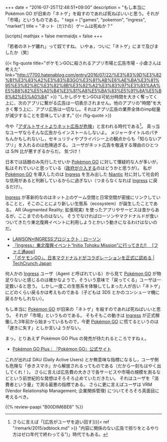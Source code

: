 +++
date = "2016-07-25T12:48:51+09:00"
description = "もし本当に Pokémon GO が旧来の「ネトゲ」を殺すのであれば死ねばいいと思う。それが「市場」というものである。"
tags = ["games", "pokemon", "ingress", "market"]
title = "ネット（だけの）ゲームは死ぬか？"

[scripts]
  mathjax = false
  mermaidjs = false
+++

「若者のネトゲ離れ」って奴ですね。
いやぁ，ついに「ネトゲ」にまで及びましたか（笑）

{{< fig-quote title="ポケモンGOに殺されるアプリ市場と広告市場 - 小倉さんは考えた" link="http://7700.hatenablog.com/entry/2016/07/22/%E3%83%9D%E3%82%B1%E3%83%A2%E3%83%B3GO%E3%81%AB%E6%AE%BA%E3%81%95%E3%82%8C%E3%82%8B%E3%82%A2%E3%83%97%E3%83%AA%E5%B8%82%E5%A0%B4%E3%81%A8%E5%BA%83%E5%91%8A%E5%B8%82%E5%A0%B4" >}}
<q>しかしポケモンGOは可処分時間を大きく奪ってく上に、次のアプリに繋がる広告は一切表示されません。他のアプリの"時間"を大きく奪う上に、アプリ広告は一切なし。それはアプリ広告の業界全体のimp総量が減少することを意味しています。</q>
{{< /fig-quote >}}

今や「[アダルトサイトよりネット広告が危険](http://www.itmedia.co.jp/enterprise/articles/1302/01/news037.html "「アダルトサイトよりネット広告が危険」――Cisco報告書 - ITmedia エンタープライズ")」と言われる時代である[^a]。
真っ当なユーザならそんな広告からインストールしないよ。
メジャータイトルのパチもんかもしれないし，セキュリティやプライバシー上の観点からも「知らないアプリ」を入れるのは危険過ぎる。
ユーザがネット広告を敬遠する理由のひとつは S/N 比が悪すぎるからだ。
気づけ！

[^a]: さらに言えば「[広告がユーザを追い回す]({{< ref "/remark/2015/adblock.md" >}} "内容に関係のない広告で掠りをとるやり方はゼロ年代で終わってる")」時代でもある。

日本では話題のみ先行したせいか [Pokémon GO] に対して懐疑的な人が多いが，私はそれでいいと思っている（[政府が介入する](https://twitter.com/nisc_forecast/status/755720522546106369)のはどうかと思うが）。
私が [Pokémon GO] を導入したのは [Ingress] を生み出した [Niantic](https://www.nianticlabs.com/ "Niantic, Inc.") 社に対して社会的な信用があると判断しているからに過ぎない（つまらなくなれば [Ingress] に戻るだけ）。

[Ingress] が革新的なのはネット上のゲーム空間と日常空間が密接にリンクしていることと，そこのことにより新しい生態系（ecosystem）が誕生したことである。
AR (Augmented Reality; 拡張現実) を使ったアプリやサービスは昔からあるが，ここまでのものはない。
そうでなければローソンやマクドナルドが食いついてきたり東北復興イベントに利用しようとかいう動きになるわけはないのだ。

- [LAWSON×INGRESSプロジェクト｜ローソン](http://www.lawson.co.jp/campaign/ingress/)
- [『Ingress』東北復興イベント“Initio Tohoku Mission”に行ってきた!!　 [ファミ通app]](http://app.famitsu.com/20160427_704995/)
- [「ポケモンGO」、日本マクドナルドがコラボレーションを正式に認める | TechCrunch Japan](http://jp.techcrunch.com/2016/07/20/pokemon-go-mac-jp/)

何人かの [Ingress] ユーザ（Agent と呼ばれている）から見て [Pokémon GO] が物足りないと感じるのは確かなようで，そういう意味で「戻ってくる」ユーザは一定数いると思う。
しかし一度この生態系を体験してしまった人が古い「ネトゲ」にどのくらい戻るかは考えものである（子どもは 3DS とかのコンシューマ機に戻るかもしれない）。

もし本当に [Pokémon GO] が旧来の「ネトゲ」を殺すのであれば死ねばいいと思う。
それが「市場」というものである。
そもそもこの動きは [Ingress] が正式稼働した3年前から始まっているもので，今更 [Pokémon GO] に慌てるというのは「遅きに失す」としか言いようがない。

まっ，とりあえず Pokémon GO Plus の発売が待たれるところですねぇ。

- [Pokémon GO Plus｜『Pokémon GO』公式サイト](http://www.pokemongo.jp/plus/)

これが出れば DAU (Daily Active Users) とか無意味な指標になるし，ユーザ側も危険な「歩きスマホ」から解放されるってものである（だから一刻もはやく出してくれ！）。
さらに言えば広告費の大きさで各サービスや市場の規模を測るなどという前世紀的な発想はそろそろ止めていただきたい。
それはユーザを「消費者という量」で測る最悪の指標である。
さらに更に言えばユーザは VRM (Vendor Relationship Management; 企業関係管理) についてそろそろ真面目に考えるべき。

[Pokémon GO]: http://www.pokemongo.jp/ "『Pokémon GO』公式サイト"
[Ingress]: https://www.ingress.com/

{{% review-paapi "B00DIM6BE6" %}} <!-- インテンション・エコノミー -->
